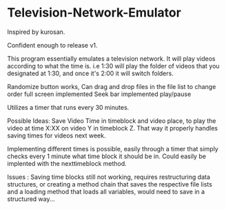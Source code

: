 # Television-Network-Emulator
Inspired by kurosan. 

Confident enough to release v1. 

This program essentially emulates a television network. It will play videos according to what the time is. i.e 1:30 will play the folder of videos that you designated at 1:30, and once it's 2:00 it will switch folders.

Randomize button works,
Can drag and drop files in the file list to change order
full screen implemented
Seek bar implemented
play/pause

Utilizes a timer that runs every 30 minutes.



Possible Ideas:
Save Video Time in timeblock and video place, to play the video at time X:XX on video Y in timeblock Z. 
That way it properly handles saving times for videos next week. 

Implementing different times is possible, easily through a timer that simply checks every 1 minute what time block it should be in. Could easily be implented with the nexttimeblock method. 

Issues :
Saving time blocks still not working, requires restructuring data structures, or creating a method chain that saves the respective file lists and a loading method that loads all variables, would need to save in a structured way... 
